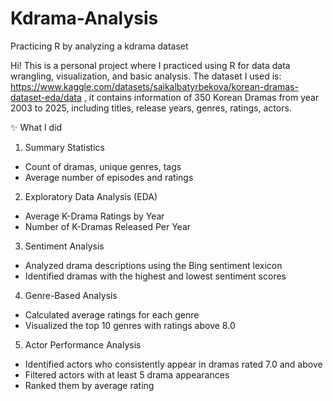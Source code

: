 # Kdrama-Analysis
Practicing R by analyzing a kdrama dataset

Hi! This is a personal project where I practiced using R for data data wrangling, visualization, and basic analysis. The dataset I used is: https://www.kaggle.com/datasets/saikalbatyrbekova/korean-dramas-dataset-eda/data , it contains information of 350 Korean Dramas from year 2003 to 2025, including titles, release years, genres, ratings, actors.

✨ What I did
1. Summary Statistics
  - Count of dramas, unique genres, tags
  - Average number of episodes and ratings


2. Exploratory Data Analysis (EDA)
  - Average K-Drama Ratings by Year
  - Number of K-Dramas Released Per Year


3. Sentiment Analysis
  - Analyzed drama descriptions using the Bing sentiment lexicon
  - Identified dramas with the highest and lowest sentiment scores
    

4. Genre-Based Analysis
  - Calculated average ratings for each genre
  - Visualized the top 10 genres with ratings above 8.0
    

5. Actor Performance Analysis
  - Identified actors who consistently appear in dramas rated 7.0 and above
  - Filtered actors with at least 5 drama appearances
  - Ranked them by average rating
